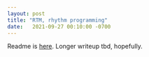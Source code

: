 ```yaml
---
layout: post
title: "RTM, rhythm programming"
date:   2021-09-27 00:10:00 -0700
---
```


Readme is
[here](https://github.com/hngmn/hngmn.github.io/blob/stepsequencer/src/stepsequencer/util/language/rtm/README.md).
Longer writeup tbd, hopefully.
